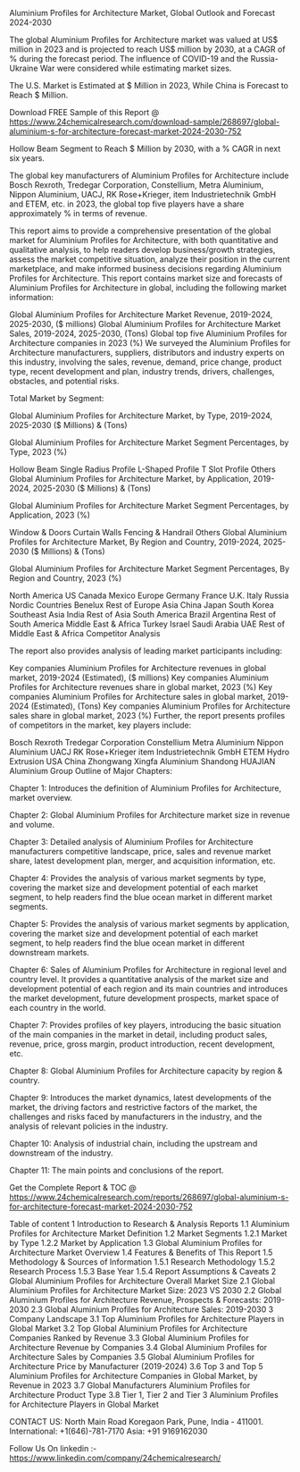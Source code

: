 Aluminium Profiles for Architecture Market, Global Outlook and Forecast 2024-2030

The global Aluminium Profiles for Architecture market was valued at US$ million in 2023 and is projected to reach US$ million by 2030, at a CAGR of % during the forecast period. The influence of COVID-19 and the Russia-Ukraine War were considered while estimating market sizes.

The U.S. Market is Estimated at $ Million in 2023, While China is Forecast to Reach $ Million.

Download FREE Sample of this Report @ https://www.24chemicalresearch.com/download-sample/268697/global-aluminium-s-for-architecture-forecast-market-2024-2030-752

Hollow Beam Segment to Reach $ Million by 2030, with a % CAGR in next six years.

The global key manufacturers of Aluminium Profiles for Architecture include Bosch Rexroth, Tredegar Corporation, Constellium, Metra Aluminium, Nippon Aluminium, UACJ, RK Rose+Krieger, item Industrietechnik GmbH and ETEM, etc. in 2023, the global top five players have a share approximately % in terms of revenue.

This report aims to provide a comprehensive presentation of the global market for Aluminium Profiles for Architecture, with both quantitative and qualitative analysis, to help readers develop business/growth strategies, assess the market competitive situation, analyze their position in the current marketplace, and make informed business decisions regarding Aluminium Profiles for Architecture. This report contains market size and forecasts of Aluminium Profiles for Architecture in global, including the following market information:

Global Aluminium Profiles for Architecture Market Revenue, 2019-2024, 2025-2030, ($ millions)
Global Aluminium Profiles for Architecture Market Sales, 2019-2024, 2025-2030, (Tons)
Global top five Aluminium Profiles for Architecture companies in 2023 (%)
We surveyed the Aluminium Profiles for Architecture manufacturers, suppliers, distributors and industry experts on this industry, involving the sales, revenue, demand, price change, product type, recent development and plan, industry trends, drivers, challenges, obstacles, and potential risks.

Total Market by Segment:

Global Aluminium Profiles for Architecture Market, by Type, 2019-2024, 2025-2030 ($ Millions) & (Tons)

Global Aluminium Profiles for Architecture Market Segment Percentages, by Type, 2023 (%)

Hollow Beam
Single Radius Profile
L-Shaped Profile
T Slot Profile
Others
Global Aluminium Profiles for Architecture Market, by Application, 2019-2024, 2025-2030 ($ Millions) & (Tons)

Global Aluminium Profiles for Architecture Market Segment Percentages, by Application, 2023 (%)

Window & Doors
Curtain Walls
Fencing & Handrail
Others
Global Aluminium Profiles for Architecture Market, By Region and Country, 2019-2024, 2025-2030 ($ Millions) & (Tons)

Global Aluminium Profiles for Architecture Market Segment Percentages, By Region and Country, 2023 (%)

North America
US
Canada
Mexico
Europe
Germany
France
U.K.
Italy
Russia
Nordic Countries
Benelux
Rest of Europe
Asia
China
Japan
South Korea
Southeast Asia
India
Rest of Asia
South America
Brazil
Argentina
Rest of South America
Middle East & Africa
Turkey
Israel
Saudi Arabia
UAE
Rest of Middle East & Africa
Competitor Analysis

The report also provides analysis of leading market participants including:

Key companies Aluminium Profiles for Architecture revenues in global market, 2019-2024 (Estimated), ($ millions)
Key companies Aluminium Profiles for Architecture revenues share in global market, 2023 (%)
Key companies Aluminium Profiles for Architecture sales in global market, 2019-2024 (Estimated), (Tons)
Key companies Aluminium Profiles for Architecture sales share in global market, 2023 (%)
Further, the report presents profiles of competitors in the market, key players include:

Bosch Rexroth
Tredegar Corporation
Constellium
Metra Aluminium
Nippon Aluminium
UACJ
RK Rose+Krieger
item Industrietechnik GmbH
ETEM
Hydro Extrusion USA
China Zhongwang
Xingfa Aluminium
Shandong HUAJIAN Aluminium Group
Outline of Major Chapters:

Chapter 1: Introduces the definition of Aluminium Profiles for Architecture, market overview.

Chapter 2: Global Aluminium Profiles for Architecture market size in revenue and volume.

Chapter 3: Detailed analysis of Aluminium Profiles for Architecture manufacturers competitive landscape, price, sales and revenue market share, latest development plan, merger, and acquisition information, etc.

Chapter 4: Provides the analysis of various market segments by type, covering the market size and development potential of each market segment, to help readers find the blue ocean market in different market segments.

Chapter 5: Provides the analysis of various market segments by application, covering the market size and development potential of each market segment, to help readers find the blue ocean market in different downstream markets.

Chapter 6: Sales of Aluminium Profiles for Architecture in regional level and country level. It provides a quantitative analysis of the market size and development potential of each region and its main countries and introduces the market development, future development prospects, market space of each country in the world.

Chapter 7: Provides profiles of key players, introducing the basic situation of the main companies in the market in detail, including product sales, revenue, price, gross margin, product introduction, recent development, etc.

Chapter 8: Global Aluminium Profiles for Architecture capacity by region & country.

Chapter 9: Introduces the market dynamics, latest developments of the market, the driving factors and restrictive factors of the market, the challenges and risks faced by manufacturers in the industry, and the analysis of relevant policies in the industry.

Chapter 10: Analysis of industrial chain, including the upstream and downstream of the industry.

Chapter 11: The main points and conclusions of the report.

Get the Complete Report & TOC @ https://www.24chemicalresearch.com/reports/268697/global-aluminium-s-for-architecture-forecast-market-2024-2030-752

Table of content
1 Introduction to Research & Analysis Reports
1.1 Aluminium Profiles for Architecture Market Definition
1.2 Market Segments
1.2.1 Market by Type
1.2.2 Market by Application
1.3 Global Aluminium Profiles for Architecture Market Overview
1.4 Features & Benefits of This Report
1.5 Methodology & Sources of Information
1.5.1 Research Methodology
1.5.2 Research Process
1.5.3 Base Year
1.5.4 Report Assumptions & Caveats
2 Global Aluminium Profiles for Architecture Overall Market Size
2.1 Global Aluminium Profiles for Architecture Market Size: 2023 VS 2030
2.2 Global Aluminium Profiles for Architecture Revenue, Prospects & Forecasts: 2019-2030
2.3 Global Aluminium Profiles for Architecture Sales: 2019-2030
3 Company Landscape
3.1 Top Aluminium Profiles for Architecture Players in Global Market
3.2 Top Global Aluminium Profiles for Architecture Companies Ranked by Revenue
3.3 Global Aluminium Profiles for Architecture Revenue by Companies
3.4 Global Aluminium Profiles for Architecture Sales by Companies
3.5 Global Aluminium Profiles for Architecture Price by Manufacturer (2019-2024)
3.6 Top 3 and Top 5 Aluminium Profiles for Architecture Companies in Global Market, by Revenue in 2023
3.7 Global Manufacturers Aluminium Profiles for Architecture Product Type
3.8 Tier 1, Tier 2 and Tier 3 Aluminium Profiles for Architecture Players in Global Market

CONTACT US:
North Main Road Koregaon Park, Pune, India - 411001.
International: +1(646)-781-7170
Asia: +91 9169162030

Follow Us On linkedin :- https://www.linkedin.com/company/24chemicalresearch/
